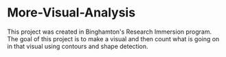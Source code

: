 # More-Visual-Analysis

This project was created in Binghamton's Research Immersion program. The goal of this project is to make a visual and then count what is going on in that visual using contours and shape detection. 
